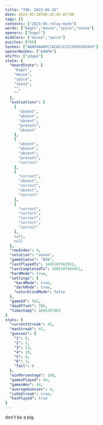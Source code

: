 ```yaml
---
title: "706: 2023-05-26"
date: 2023-05-26T06:32:43-07:00
tags: []
contests: ["2023-05-relay-mode"]
words: ["bagel","mouse","spice","swine"]
openers: ["bagel"]
middlers: ["mouse","spice"]
puzzles: [706]
hashes: ["AAAPAAAAPCCACACCCCCCXXXXXXXXXX"]
openerHashes: ["AAAPA"]
shifts: ["ydqwo"]
state: {
  "boardState": [
    "bagel",
    "mouse",
    "spice",
    "swine",
    "",
    ""
  ],
  "evaluations": [
    [
      "absent",
      "absent",
      "absent",
      "present",
      "absent"
    ],
    [
      "absent",
      "absent",
      "absent",
      "present",
      "correct"
    ],
    [
      "correct",
      "absent",
      "correct",
      "absent",
      "correct"
    ],
    [
      "correct",
      "correct",
      "correct",
      "correct",
      "correct"
    ],
    null,
    null
  ],
  "rowIndex": 4,
  "solution": "swine",
  "gameStatus": "WIN",
  "lastPlayedTs": 1685107963951,
  "lastCompletedTs": 1685107963951,
  "hardMode": true,
  "settings": {
    "hardMode": true,
    "darkMode": true,
    "colorblindMode": false
  },
  "gameId": 562,
  "dayOffset": 706,
  "timestamp": 1685107963
}
stats: {
  "currentStreak": 43,
  "maxStreak": 43,
  "guesses": {
    "1": 0,
    "2": 1,
    "3": 13,
    "4": 19,
    "5": 8,
    "6": 3,
    "fail": 0
  },
  "winPercentage": 100,
  "gamesPlayed": 44,
  "gamesWon": 44,
  "averageGuesses": 4,
  "isOnStreak": true,
  "hasPlayed": true
}
---
```

<!-- more -->
don't be a pig.
